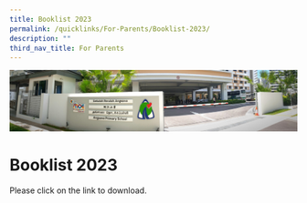 ```yaml
---
title: Booklist 2023
permalink: /quicklinks/For-Parents/Booklist-2023/
description: ""
third_nav_title: For Parents
---
```

![](/images/About%20Us.jpg)

Booklist 2023
=============

Please click on the link to download.